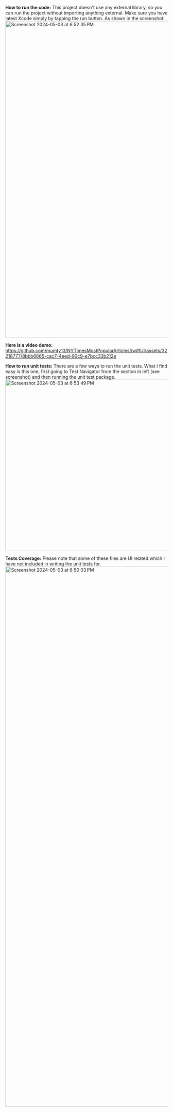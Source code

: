 **How to run the code:**
This project doesn't use any external library, so you can run the project without importing anything external. Make sure you have latest Xcode simply by tapping the run button. As shown in the screenshot:
<img width="985" alt="Screenshot 2024-05-03 at 6 52 35 PM" src="https://github.com/mumty13/NYTimesMostPopularArticlesSwiftUI/assets/32218777/bf869532-ef7d-4be8-9d7d-f295b9de0494">

**Here is a video demo:**
https://github.com/mumty13/NYTimesMostPopularArticlesSwiftUI/assets/32218777/8bbb6665-cac7-4eed-90c9-e7bcc33b212e

**How to run unit tests:**
There are a few ways to run the unit tests. What I find easy is this one, first going to Test Navigator from the section in left (see screenshot) and then running the unit test package.
<img width="533" alt="Screenshot 2024-05-03 at 6 53 49 PM" src="https://github.com/mumty13/NYTimesMostPopularArticlesSwiftUI/assets/32218777/ddc4b8d2-c975-46c9-aaf4-ca4c0d2da6cc">

**Tests Coverage:**
Please note that some of these files are UI related which I have not included in writing the unit tests for.
<img width="1680" alt="Screenshot 2024-05-03 at 6 50 03 PM" src="https://github.com/mumty13/NYTimesMostPopularArticlesSwiftUI/assets/32218777/c592ff7d-24ce-48bc-94d3-cc1bf815f1bf">
